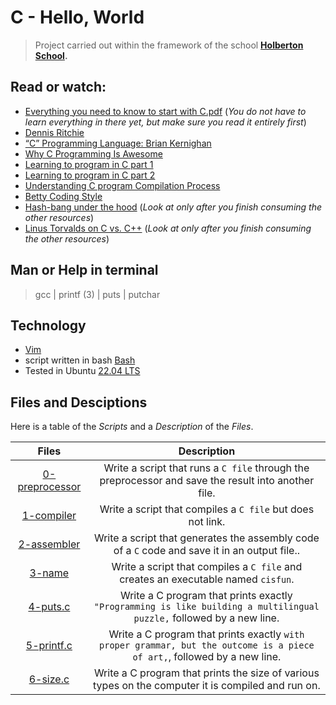 # C - Hello, World

>Project carried out within the framework of the school **[Holberton School](https://www.holbertonschool.com/).** 


## Read or watch:
* [Everything you need to know to start with C.pdf](https://s3.eu-west-3.amazonaws.com/hbtn.intranet/uploads/misc/2021/1/d801279f75de6a982a55d752dfd3632909f720f0.pdf?X-Amz-Algorithm=AWS4-HMAC-SHA256&X-Amz-Credential=AKIA4MYA5JM5DUTZGMZG%2F20230216%2Feu-west-3%2Fs3%2Faws4_request&X-Amz-Date=20230216T172828Z&X-Amz-Expires=86400&X-Amz-SignedHeaders=host&X-Amz-Signature=744f1ea0fc3b218f2b02e66a84d1a1f9327283c8404b68a5620f4e6017b7bd90) (*You do not have to learn everything in there yet, but make sure you read it entirely first*)  
* [Dennis Ritchie](https://en.wikipedia.org/wiki/Dennis_Ritchie)  
* [“C” Programming Language: Brian Kernighan](https://www.youtube.com/watch?v=de2Hsvxaf8M)  
* [Why C Programming Is Awesome](https://www.youtube.com/watch?v=smGalmxPVYc)  
* [Learning to program in C part 1](https://www.youtube.com/watch?v=rk2fK2IIiiQ)  
* [Learning to program in C part 2](https://www.youtube.com/watch?v=FwpP_MsZWnU)  
* [Understanding C program Compilation Process](https://www.youtube.com/watch?v=VDslRumKvRA)  
* [Betty Coding Style](https://github.com/hs-hq/Betty/wiki)  
* [Hash-bang under the hood](https://twitter.com/unix_byte/status/1024147947393495040?s=21) (*Look at only after you finish consuming the other resources*)
* [Linus Torvalds on C vs. C++](http://harmful.cat-v.org/software/c++/linus) (*Look at only after you finish consuming the other resources*)

## Man or Help in terminal
 > gcc | printf (3) | puts | putchar
 
## Technology
* [Vim](https://doc.ubuntu-fr.org/vim/)
* script written in bash [Bash](https://datascientest.com/bash-tout-savoir/)
* Tested in Ubuntu [22.04 LTS](https://ubuntu.com/download/desktop/)

## Files and Desciptions
Here is a table of the *Scripts* and a *Description* of the *Files*.

| Files | Description |
| :--------: | :-----------: |
| [0-preprocessor](./0-preprocessor) | Write a script that runs a `C file` through the preprocessor and save the result into another file.
| [1-compiler](./1-compiler) | Write a script that compiles a `C file` but does not link.
| [2-assembler](./2-assembler) | Write a script that generates the assembly code of a `C` code and save it in an output file..
| [3-name](./3-name) | Write a script that compiles a `C file` and creates an executable named `cisfun`.
| [4-puts.c](./4-puts.c) | Write a C program that prints exactly `"Programming is like building a multilingual puzzle,` followed by a new line.
| [5-printf.c](./5-printf.c) | Write a C program that prints exactly `with proper grammar, but the outcome is a piece of art,`, followed by a new line.
| [6-size.c](./6-size.c) | Write a C program that prints the size of various types on the computer it is compiled and run on.
